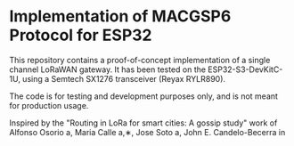 # Implementation of MACGSP6 Protocol for ESP32 

This repository contains a proof-of-concept implementation of a single channel LoRaWAN gateway. It has been tested on the ESP32-S3-DevKitC-1U, using a Semtech SX1276 transceiver (Reyax RYLR890).

The code is for testing and development purposes only, and is not meant for production usage.

Inspired by the "Routing in LoRa for smart cities: A gossip study" work of Alfonso Osorio a, Maria Calle a,∗, Jose Soto a, John E. Candelo-Becerra in 
